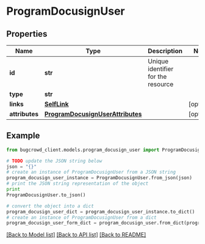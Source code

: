 # ProgramDocusignUser


## Properties

Name | Type | Description | Notes
------------ | ------------- | ------------- | -------------
**id** | **str** | Unique identifier for the resource | 
**type** | **str** |  | 
**links** | [**SelfLink**](SelfLink.md) |  | [optional] 
**attributes** | [**ProgramDocusignUserAttributes**](ProgramDocusignUserAttributes.md) |  | [optional] 

## Example

```python
from bugcrowd_client.models.program_docusign_user import ProgramDocusignUser

# TODO update the JSON string below
json = "{}"
# create an instance of ProgramDocusignUser from a JSON string
program_docusign_user_instance = ProgramDocusignUser.from_json(json)
# print the JSON string representation of the object
print
ProgramDocusignUser.to_json()

# convert the object into a dict
program_docusign_user_dict = program_docusign_user_instance.to_dict()
# create an instance of ProgramDocusignUser from a dict
program_docusign_user_form_dict = program_docusign_user.from_dict(program_docusign_user_dict)
```
[[Back to Model list]](../README.md#documentation-for-models) [[Back to API list]](../README.md#documentation-for-api-endpoints) [[Back to README]](../README.md)



